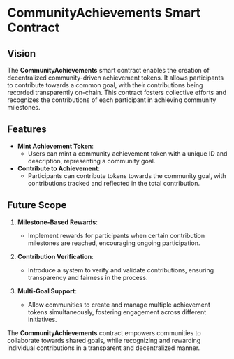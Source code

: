# CommunityAchievements Smart Contract

## Vision

The **CommunityAchievements** smart contract enables the creation of decentralized community-driven achievement tokens. It allows participants to contribute towards a common goal, with their contributions being recorded transparently on-chain. This contract fosters collective efforts and recognizes the contributions of each participant in achieving community milestones.

## Features

- **Mint Achievement Token**:
  - Users can mint a community achievement token with a unique ID and description, representing a community goal.
- **Contribute to Achievement**:
  - Participants can contribute tokens towards the community goal, with contributions tracked and reflected in the total contribution.

## Future Scope

1. **Milestone-Based Rewards**:

   - Implement rewards for participants when certain contribution milestones are reached, encouraging ongoing participation.

2. **Contribution Verification**:

   - Introduce a system to verify and validate contributions, ensuring transparency and fairness in the process.

3. **Multi-Goal Support**:
   - Allow communities to create and manage multiple achievement tokens simultaneously, fostering engagement across different initiatives.

The **CommunityAchievements** contract empowers communities to collaborate towards shared goals, while recognizing and rewarding individual contributions in a transparent and decentralized manner.
